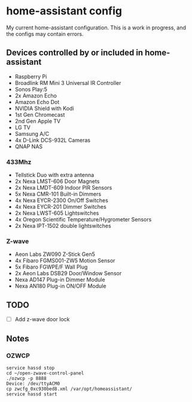 # home-assistant config
My current home-assistant configuration. This is a work in progress, and the configs may contain errors.

## Devices controlled by or included in home-assistant
* Raspberry Pi
* Broadlink RM Mini 3 Universal IR Controller
* Sonos Play:5
* 2x Amazon Echo
* Amazon Echo Dot
* NVIDIA Shield with Kodi
* 1st Gen Chromecast
* 2nd Gen Apple TV
* LG TV
* Samsung A/C
* 4x D-Link DCS-932L Cameras
* QNAP NAS

### 433Mhz
* Tellstick Duo with extra antenna
* 2x Nexa LMST-606 Door Magnets
* 2x Nexa LMDT-609 Indoor PIR Sensors
* 5x Nexa CMR-101 Built-in Dimmers
* 4x Nexa EYCR-2300 On/Off Switches
* 4x Nexa EYCR-201 Dimmer Switches
* 2x Nexa LWST-605 Lightswitches
* 4x Oregon Scientific Temperature/Hygrometer Sensors
* 2x Nexa IPT-1502 double lightswitches

### Z-wave
* Aeon Labs ZW090 Z-Stick Gen5
* 4x Fibaro FGMS001-ZW5 Motion Sensor
* 5x Fibaro FGWPE/F Wall Plug
* 2x Aeon Labs DSB29 Door/Window Sensor
* Nexa AD147 Plug-in Dimmer Module
* Nexa AN180 Plug-in ON/OFF Module

## TODO
- [ ] Add z-wave door lock

## Notes
### OZWCP
```
service hassd stop
cd ~/open-zwave-control-panel
./ozwcp -p 8888
Device: /dev/ttyACM0
cp zwcfg_0xc930bed8.xml /var/opt/homeassistant/
service hassd start
```
